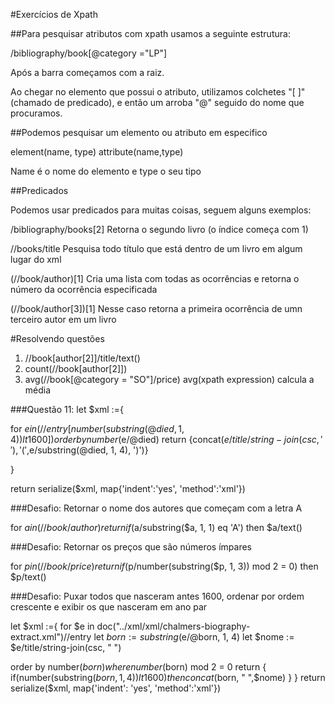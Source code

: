 #Exercícios de Xpath

##Para pesquisar atributos com xpath usamos a seguinte estrutura:

/bibliography/book[@category ="LP"]

Após a barra começamos com a raiz.

Ao chegar no elemento que possui o atributo, utilizamos
colchetes "[ ]"(chamado de predicado), e então um arroba "@" seguido do nome
que procuramos.

##Podemos pesquisar um elemento ou atributo em especifico

element(name, type)
attribute(name,type)

Name é o nome do elemento e type o seu tipo

##Predicados

Podemos usar predicados para muitas coisas, seguem alguns exemplos:

/bibliography/books[2]       Retorna o segundo livro (o índice começa com 1)

//books/title        Pesquisa todo título que está dentro de um livro em algum lugar do xml

(//book/author)[1]   Cria uma lista com todas as ocorrências e retorna o número da ocorrência especificada

(//book/author[3])[1]  Nesse caso retorna a primeira ocorrência de umn terceiro autor em um livro


#Resolvendo questões

1. //book[author[2]]/title/text()
2. count(//book[author[2]])
3. avg(//book[@category = "SO"]/price)      avg(xpath expression) calcula a média


###Questão 11:
let $xml :=<results>{

for $e in (//entry[number(substring(@died, 1, 4)) lt 1600])
order by number($e/@died)
return <dude>{concat($e/title/string-join(csc, ' '),' (' ,$e/substring(@died, 1, 4), ')')}</dude>

}</results>

return
serialize($xml, map{'indent':'yes', 'method':'xml'})

###Desafio: Retornar o nome dos autores que começam com a letra A

for $a in (//book/author)
return  if ($a/substring($a, 1, 1) eq 'A') then $a/text()

###Desafio: Retornar os preços que são números ímpares

for $p in (//book/price)
return  if ($p/number(substring($p, 1, 3)) mod 2 = 0) then $p/text()


###Desafio: Puxar todos que nasceram antes 1600, ordenar por ordem crescente e exibir os que nasceram em ano par

let $xml :=<results>{
  for $e in doc("../xml/xml/chalmers-biography-extract.xml")//entry
  let $born := substring($e/@born, 1, 4)
  let $nome := $e/title/string-join(csc, " ")
  
  order by number($born)
  where number($born) mod 2 = 0
  return <data>{
    if(number(substring($born, 1, 4)) lt 1600) then concat($born, " ",$nome) 
  }</data> 
}</results>
return serialize($xml, map{'indent': 'yes', 'method':'xml'})